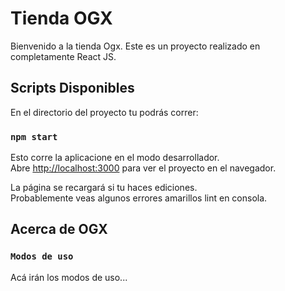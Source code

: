 # Tienda OGX

Bienvenido a la tienda Ogx. Este es un proyecto realizado en completamente React JS.

## Scripts Disponibles

En el directorio del proyecto tu podrás correr:

### `npm start`

Esto corre la aplicacione en el modo desarrollador.\
Abre [http://localhost:3000](http://localhost:3000) para ver el proyecto en el navegador.

La página se recargará si tu haces ediciones.\
Probablemente veas algunos errores amarillos lint en consola.

## Acerca de OGX

### `Modos de uso`

Acá irán los modos de uso...
